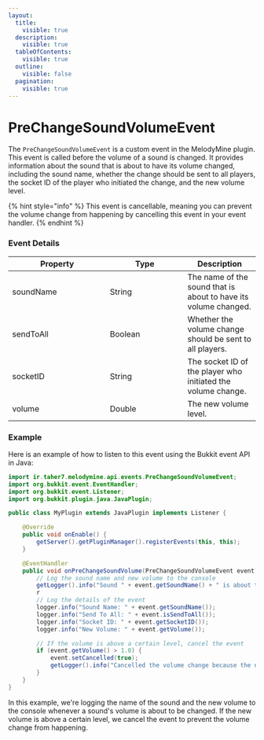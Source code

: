```yaml
---
layout:
  title:
    visible: true
  description:
    visible: true
  tableOfContents:
    visible: true
  outline:
    visible: false
  pagination:
    visible: true
---
```


# PreChangeSoundVolumeEvent

The `PreChangeSoundVolumeEvent` is a custom event in the MelodyMine plugin. This event is called before the volume of a sound is changed. It provides information about the sound that is about to have its volume changed, including the sound name, whether the change should be sent to all players, the socket ID of the player who initiated the change, and the new volume level.

{% hint style="info" %}
This event is cancellable, meaning you can prevent the volume change from happening by cancelling this event in your event handler.
{% endhint %}

### Event Details

<table><thead><tr><th width="183">Property</th><th width="142">Type</th><th>Description</th></tr></thead><tbody><tr><td>soundName</td><td>String</td><td>The name of the sound that is about to have its volume changed.</td></tr><tr><td>sendToAll</td><td>Boolean</td><td>Whether the volume change should be sent to all players.</td></tr><tr><td>socketID</td><td>String</td><td>The socket ID of the player who initiated the volume change.</td></tr><tr><td>volume</td><td>Double</td><td>The new volume level.</td></tr></tbody></table>

### Example

Here is an example of how to listen to this event using the Bukkit event API in Java:

```java
import ir.taher7.melodymine.api.events.PreChangeSoundVolumeEvent;
import org.bukkit.event.EventHandler;
import org.bukkit.event.Listener;
import org.bukkit.plugin.java.JavaPlugin;

public class MyPlugin extends JavaPlugin implements Listener {

    @Override
    public void onEnable() {
        getServer().getPluginManager().registerEvents(this, this);
    }

    @EventHandler
    public void onPreChangeSoundVolume(PreChangeSoundVolumeEvent event) {
        // Log the sound name and new volume to the console
        getLogger().info("Sound " + event.getSoundName() + " is about to have its volume changed to " + event.getVolume());
        r
        // Log the details of the event
        logger.info("Sound Name: " + event.getSoundName());
        logger.info("Send To All: " + event.isSendToAll());
        logger.info("Socket ID: " + event.getSocketID());
        logger.info("New Volume: " + event.getVolume());

        // If the volume is above a certain level, cancel the event
        if (event.getVolume() > 1.0) {
            event.setCancelled(true);
            getLogger().info("Cancelled the volume change because the new volume is too high.");
        }
    }
}
```

In this example, we're logging the name of the sound and the new volume to the console whenever a sound's volume is about to be changed. If the new volume is above a certain level, we cancel the event to prevent the volume change from happening.
